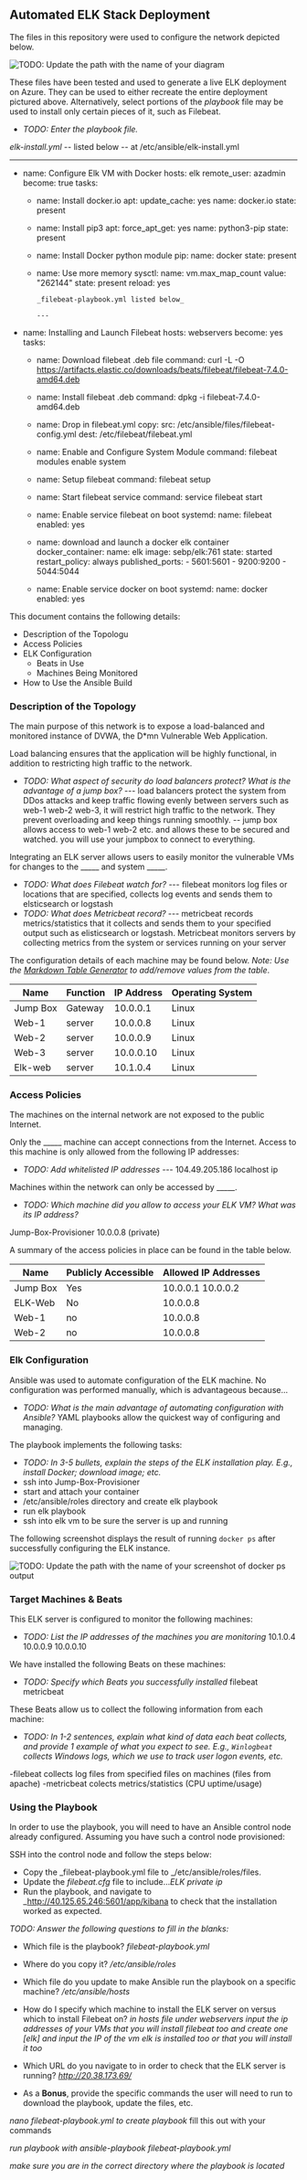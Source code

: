 ## Automated ELK Stack Deployment

The files in this repository were used to configure the network depicted below.

![TODO: Update the path with the name of your diagram](Images/diagram_filename.png)

These files have been tested and used to generate a live ELK deployment on Azure. They can be used to either recreate the entire deployment pictured above. Alternatively, select portions of the _playbook_ file may be used to install only certain pieces of it, such as Filebeat.

  - _TODO: Enter the playbook file._

  _elk-install.yml_   -- listed below -- at /etc/ansible/elk-install.yml

  ---
- name: Configure Elk VM with Docker
  hosts: elk
  remote_user: azadmin
  become: true
  tasks:
    
  - name: Install docker.io
      apt:
        update_cache: yes
        name: docker.io
        state: present

  - name: Install pip3
      apt:
        force_apt_get: yes
        name: python3-pip
        state: present

  - name: Install Docker python module
      pip:
        name: docker
        state: present

  - name: Use more memory
      sysctl:
        name: vm.max_map_count
        value: "262144"
        state: present
        reload: yes


        _filebeat-playbook.yml listed below_

        ---
- name: Installing and Launch Filebeat
  hosts: webservers
  become: yes
  tasks:

  - name: Download filebeat .deb file
    command: curl -L -O https://artifacts.elastic.co/downloads/beats/filebeat/filebeat-7.4.0-amd64.deb

  - name: Install filebeat .deb
    command: dpkg -i filebeat-7.4.0-amd64.deb

  - name: Drop in filebeat.yml
    copy:
      src: /etc/ansible/files/filebeat-config.yml
      dest: /etc/filebeat/filebeat.yml

  - name: Enable and Configure System Module
    command: filebeat modules enable system

  - name: Setup filebeat
    command: filebeat setup

  - name: Start filebeat service
    command: service filebeat start

  - name: Enable service filebeat on boot
    systemd:
      name: filebeat
      enabled: yes

  - name: download and launch a docker elk container
      docker_container:
        name: elk
        image: sebp/elk:761
        state: started
        restart_policy: always
        published_ports:
          - 5601:5601
          - 9200:9200
          - 5044:5044

  - name: Enable service docker on boot
      systemd:
        name: docker
        enabled: yes




This document contains the following details:
- Description of the Topologu
- Access Policies
- ELK Configuration
  - Beats in Use
  - Machines Being Monitored
- How to Use the Ansible Build


### Description of the Topology

The main purpose of this network is to expose a load-balanced and monitored instance of DVWA, the D*mn Vulnerable Web Application.

Load balancing ensures that the application will be highly functional, in addition to restricting high traffic to the network.
- _TODO: What aspect of security do load balancers protect? What is the advantage of a jump box?_ 
--- load balancers protect the system from DDos attacks and keep traffic flowing evenly between servers such as web-1 web-2 web-3, it will restrict high traffic to the network. They prevent overloading and keep things running smoothly. 
-- jump box allows access to web-1 web-2 etc. and allows these to be secured and watched. you will use your jumpbox to connect to everything.

Integrating an ELK server allows users to easily monitor the vulnerable VMs for changes to the _____ and system _____.
- _TODO: What does Filebeat watch for?_
--- filebeat monitors log files or locations that are specified, collects log events and sends them to elsticsearch or logstash
- _TODO: What does Metricbeat record?_
--- metricbeat records metrics/statistics that it collects and sends them to your specified output such as elisticsearch or logstash. Metricbeat monitors servers by collecting metrics from the system or services running on your server

The configuration details of each machine may be found below.
_Note: Use the [Markdown Table Generator](http://www.tablesgenerator.com/markdown_tables) to add/remove values from the table_.

| Name     | Function | IP Address | Operating System |
|----------|----------|------------|------------------|
| Jump Box | Gateway  | 10.0.0.1   | Linux            |
| Web-1    | server   | 10.0.0.8   | Linux            |
| Web-2    | server   | 10.0.0.9   | Linux            |
| Web-3    | server   | 10.0.0.10  | Linux            |
| Elk-web  | server   | 10.1.0.4   | Linux            |

### Access Policies

The machines on the internal network are not exposed to the public Internet. 

Only the _____ machine can accept connections from the Internet. Access to this machine is only allowed from the following IP addresses:
- _TODO: Add whitelisted IP addresses_
--- 104.49.205.186 localhost ip

Machines within the network can only be accessed by _____.
- _TODO: Which machine did you allow to access your ELK VM? What was its IP address?_

Jump-Box-Provisioner 10.0.0.8 (private)

A summary of the access policies in place can be found in the table below.

| Name     | Publicly Accessible | Allowed IP Addresses |
|----------|---------------------|----------------------|
| Jump Box | Yes                 | 10.0.0.1 10.0.0.2    |
| ELK-Web  |  No                 |  10.0.0.8            |
| Web-1    |  no                 |  10.0.0.8            |
| Web-2    |  no                 |  10.0.0.8            |

### Elk Configuration

Ansible was used to automate configuration of the ELK machine. No configuration was performed manually, which is advantageous because...
- _TODO: What is the main advantage of automating configuration with Ansible?_ YAML playbooks allow the quickest way of configuring and managing.

The playbook implements the following tasks:
- _TODO: In 3-5 bullets, explain the steps of the ELK installation play. E.g., install Docker; download image; etc._
- ssh into Jump-Box-Provisioner
- start and attach your container
- /etc/ansible/roles directory and create elk playbook
- run elk playbook
- ssh into elk vm to be sure the server is up and running

The following screenshot displays the result of running `docker ps` after successfully configuring the ELK instance.

![TODO: Update the path with the name of your screenshot of docker ps output](Images/docker_ps_output.png)

### Target Machines & Beats
This ELK server is configured to monitor the following machines:
- _TODO: List the IP addresses of the machines you are monitoring_
10.1.0.4
10.0.0.9
10.0.0.10

We have installed the following Beats on these machines:
- _TODO: Specify which Beats you successfully installed_
filebeat
metricbeat

These Beats allow us to collect the following information from each machine:
- _TODO: In 1-2 sentences, explain what kind of data each beat collects, and provide 1 example of what you expect to see. E.g., `Winlogbeat` collects Windows logs, which we use to track user logon events, etc._

-filebeat collects log files from specified files on machines (files from apache)
-metricbeat colects metrics/statistics (CPU uptime/usage)

### Using the Playbook
In order to use the playbook, you will need to have an Ansible control node already configured. Assuming you have such a control node provisioned: 

SSH into the control node and follow the steps below:
- Copy the _filebeat-playbook.yml file to _/etc/ansible/roles/files.
- Update the _filebeat.cfg_ file to include..._ELK private ip_ 
- Run the playbook, and navigate to _http://40.125.65.246:5601/app/kibana to check that the installation worked as expected.

_TODO: Answer the following questions to fill in the blanks:_
- Which file is the playbook? _filebeat-playbook.yml_ 

- Where do you copy it? _/etc/ansible/roles_

- Which file do you update to make Ansible run the playbook on a specific machine? _/etc/ansible/hosts_

- How do I specify which machine to install the ELK server on versus which to install Filebeat on? _in hosts file under webservers input the ip addresses of your VMs that you will install filebeat too and create one [elk] and input the IP of the vm elk is installed too or that you will install it too_

- Which URL do you navigate to in order to check that the ELK server is running? _http://20.38.173.69/_

- As a **Bonus**, provide the specific commands the user will need to run to download the playbook, update the files, etc.

_nano filebeat-playbook.yml to create playbook_ fill this out with your commands

_run playbook with ansible-playbook filebeat-playbook.yml_

_make sure you are in the correct directory where the playbook is located_



